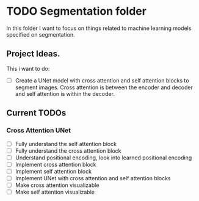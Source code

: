 # TODO Segmentation folder
In this folder I want to focus on things related to machine learning models specified on segmentation.

## Project Ideas.
This i want to do:
- [ ] Create a UNet model with cross attention and self attention blocks to segment images. Cross attention is between the encoder and decoder and self attention is within the decoder.

## Current TODOs
### Cross Attention UNet
- [ ] Fully understand the self attention block
- [ ] Fully understand the cross attention block
- [ ] Understand positional encoding, look into learned positional encoding
- [ ] Implement cross attention block
- [ ] Implement self attention block
- [ ] Implement UNet with cross attention and self attention blocks
- [ ] Make cross attention visualizable
- [ ] Make self attention visualizable
